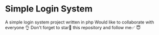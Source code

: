# Simple Login System 
A simple login system project written in php
Would like to collaborate with everyone 👌
Don't forget to star🌟 this repository and follow me✅
😇
